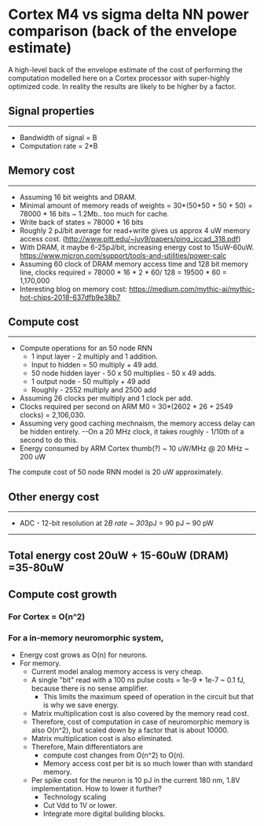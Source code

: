 # Cortex M4 vs sigma delta NN power comparison (back of the envelope estimate)

A high-level back of the envelope estimate of the cost of performing the computation modelled here on a Cortex processor with super-highly optimized code. In reality the results are likely to be higher by a factor.

## Signal properties
---
- Bandwidth of signal = B
- Computation rate = 2*B

## Memory cost
---
- Assuming 16 bit weights and DRAM.
- Minimal amount of memory reads of weights = 30*(50*50 + 50 + 50) = 78000 * 16 bits ~ 1.2Mb.. too much for cache.
- Write back of states = 78000 * 16 bits
- Roughly 2 pJ/bit average for read+write gives us approx 4 uW memory access cost.
(http://www.pitt.edu/~juy9/papers/ping_iccad_318.pdf)
- With DRAM, it maybe 6-25pJ/bit, increasing energy cost to 15uW-60uW.
https://www.micron.com/support/tools-and-utilities/power-calc
- Assuming 60 clock of DRAM memory access time and 128 bit memory line, clocks required = 78000 * 16 * 2 * 60/ 128 = 19500 * 60 = 1,170,000
- Interesting blog on memory cost: https://medium.com/mythic-ai/mythic-hot-chips-2018-637dfb9e38b7

## Compute cost
---
- Compute operations for an 50 node RNN  
  - 1 input layer - 2 multiply and 1 addition.
  - Input to hidden = 50 multiply + 49 add.
  - 50 node hidden layer - 50 x 50 multiplies - 50 x 49 adds.
  - 1 output node - 50 multiply + 49 add
  - Roughly - 2552 multiply and 2500 add
- Assuming 26 clocks per multiply and 1 clock per add.
- Clocks required per second on ARM M0 = 30*(2602 * 26 + 2549 clocks) = 2,106,030.
- Assuming very good caching mechnaism, the memory access delay can be hidden entirely.
--On a 20 MHz clock, it takes roughly - 1/10th of a second to do this.
- Energy consumed by ARM Cortex thumb(?) ~ 10 uW/MHz @ 20 MHz ~ 200 uW

The compute cost of 50 node RNN model is 20 uW approximately.

## Other energy cost
---
- ADC - 12-bit resolution at 2*B rate ~ 30*3pJ = 90 pJ ~ 90 pW

---
Total energy cost 20uW + 15-60uW (DRAM) =35-80uW
---

## Compute cost growth 
### For Cortex = O(n^2)
### For a in-memory neuromorphic system, 
- Energy cost grows as O(n) for neurons. 
- For memory.
  - Current model analog memory access is very cheap. 
  - A single "bit" read with a 100 ns pulse costs = 1e-9 * 1e-7 ~ 0.1 fJ, because there is no sense amplifier.
      - This limits the maximum speed of operation in the circuit but that is why we save energy.
  - Matrix multiplication cost is also covered by the memory read cost.
  - Therefore, cost of computation in case of neuromorphic memory is also O(n^2), but scaled down by a factor that is about 10000.
  - Matrix multiplication cost is also eliminated.
  - Therefore, Main differentiators are 
      - compute cost changes from O(n^2) to O(n).
      - Memory access cost per bit is so much lower than with standard memory.
  - Per spike cost for the neuron is 10 pJ in the current 180 nm, 1.8V implementation. How to lower it further?
      - Technology scaling
      - Cut Vdd to 1V or lower.
      - Integrate more digital building blocks.

